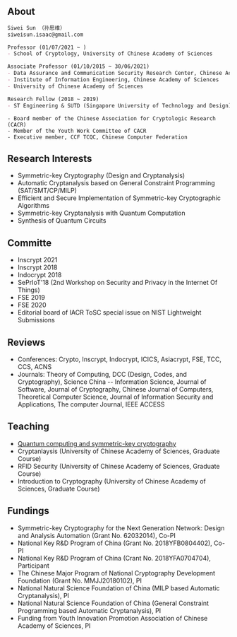 ## About
```markdown
Siwei Sun （孙思维）
siweisun.isaac@gmail.com

Professor (01/07/2021 ~ )
- School of Cryptology, University of Chinese Academy of Sciences

Associate Professor (01/10/2015 ~ 30/06/2021)
- Data Assurance and Communication Security Research Center, Chinese Academy of Sciences
- Institute of Information Engineering, Chinese Academy of Sciences
- University of Chinese Academy of Sciences

Research Fellow (2018 ~ 2019)
- ST Engineering & SUTD (Singapore University of Technology and Design) 
```

```
- Board member of the Chinese Association for Cryptologic Research (CACR)
- Member of the Youth Work Committee of CACR
- Executive member, CCF TCQC, Chinese Computer Federation
```

## Research Interests
- Symmetric-key Cryptography (Design and Cryptanalysis)
- Automatic Cryptanalysis based on General Constraint Programming (SAT/SMT/CP/MILP)
- Efficient and Secure Implementation of Symmetric-key Cryptographic Algorithms
- Symmetric-key Cryptanalysis with Quantum Computation
- Synthesis of Quantum Circuits


## Committe 
- Inscrypt 2021
- Inscrypt 2018
- Indocrypt 2018
- SePrIoT'18 (2nd Workshop on Security and Privacy in the Internet Of Things)
- FSE 2019
- FSE 2020
- Editorial board of IACR ToSC special issue on NIST Lightweight Submissions

## Reviews
- Conferences: Crypto, Inscrypt, Indocrypt, ICICS, Asiacrypt, FSE, TCC, CCS, ACNS
- Journals: Theory of Computing, DCC (Design, Codes, and Cryptography), Science China -- Information Science, Journal of Software, Journal of Cryptography, Chinese Journal of Computers, Theoretical Computer Science, Journal of Information Security and Applications, The computer Journal, IEEE ACCESS

## Teaching
- [Quantum computing and symmetric-key cryptography](https://github.com/siweisun/cas-symmetric-Q-lecture)
- Cryptanlaysis (University of Chinese Academy of Sciences, Graduate Course)
- RFID Security (University of Chinese Academy of Sciences, Graduate Course)
- Introduction to Cryptography (University of Chinese Academy of Sciences, Graduate Course)



## Fundings
- Symmetric-key Cryptography for the Next Generation Network: Design and Analysis Automation (Grant No. 62032014), Co-PI
- National Key R&D Program of China (Grant No. 2018YFB0804402), Co-PI
- National Key R&D Program of China (Crant No. 2018YFA0704704), Participant
- The Chinese Major Program of National Cryptography Development Foundation (Grant No. MMJJ20180102), PI
- National Natural Science Foundation of China (MILP based Automatic Cryptanalysis), PI
- National Natural Science Foundation of China (General Constraint Programming based Automatic Cryptanalysis), PI
- Funding from Youth Innovation Promotion Association of Chinese Academy of Sciences, PI

